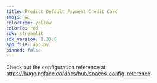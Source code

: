 ```yaml
---
title: Predict Default Payment Credit Card
emoji: 💻
colorFrom: yellow
colorTo: red
sdk: streamlit
sdk_version: 1.33.0
app_file: app.py
pinned: false
---
```


Check out the configuration reference at https://huggingface.co/docs/hub/spaces-config-reference
